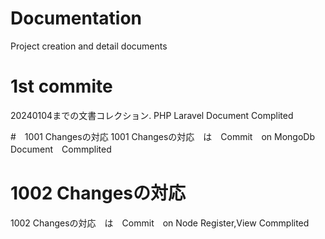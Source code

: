 # Documentation
Project creation and detail documents


# 1st commite
20240104までの文書コレクション.
PHP Laravel Document Complited

#　1001 Changesの対応
1001 Changesの対応　は　Commit　on MongoDb Document　Commplited 

# 1002 Changesの対応
1002 Changesの対応　は　Commit　on Node Register,View Commplited 
